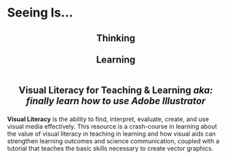 # Seeing Is...

<center><h2>Thinking<br><br>
Learning <br><br>

Visual Literacy for Teaching & Learning
*aka: finally learn how to use Adobe Illustrator*
 </h2></center>


**Visual Literacy** is the ability to find, interpret, evaluate, create, and use visual media effectively. This resource is a crash-course in learning about the value of visual literacy in teaching in learning and how visual aids can strengthen learning outcomes and science communication, coupled with a tutorial that teaches the basic skills necessary to create vector graphics. 

<style>
  .md-typeset h1,
  .md-content__button {
    display: none;
  }
</style>
